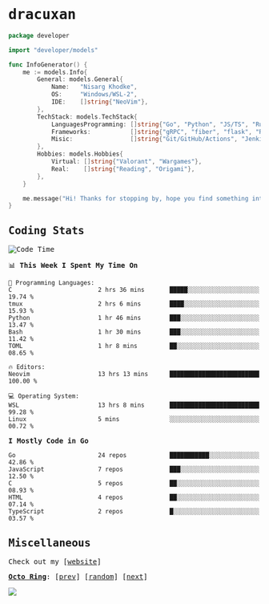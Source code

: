 <!-- Banner -->
<!--
<img src="https://i.imgur.com/mz4ym1F.png" style="max-height:550px"/>
-->


<samp>
	
<!-- Coded Intro -->
	
# dracuxan

```go
package developer

import "developer/models"

func InfoGenerator() {
	me := models.Info{
		General: models.General{
			Name:   "Nisarg Khodke",
			OS:     "Windows/WSL-2",
			IDE:    []string{"NeoVim"},
		},
		TechStack: models.TechStack{
			LanguagesProgramming: []string{"Go", "Python", "JS/TS", "Rust", "C"},
			Frameworks: 	      []string{"gRPC", "fiber", "flask", "React.js", "Next.js"},
			Misic:                []string{"Git/GitHub/Actions", "Jenkins", "Docker"},
		},
		Hobbies: models.Hobbies{
			Virtual: []string{"Valorant", "Wargames"},
			Real:    []string{"Reading", "Origami"},
		},		
	}

	me.message("Hi! Thanks for stopping by, hope you find something interesting!") 
}
```

## Coding Stats


<!--START_SECTION:waka-->
![Code Time](http://img.shields.io/badge/Code%20Time-149%20hrs%2017%20mins-blue)

📊 **This Week I Spent My Time On** 

```text
💬 Programming Languages: 
C                        2 hrs 36 mins       █████░░░░░░░░░░░░░░░░░░░░   19.74 % 
tmux                     2 hrs 6 mins        ████░░░░░░░░░░░░░░░░░░░░░   15.93 % 
Python                   1 hr 46 mins        ███░░░░░░░░░░░░░░░░░░░░░░   13.47 % 
Bash                     1 hr 30 mins        ███░░░░░░░░░░░░░░░░░░░░░░   11.42 % 
TOML                     1 hr 8 mins         ██░░░░░░░░░░░░░░░░░░░░░░░   08.65 % 

🔥 Editors: 
Neovim                   13 hrs 13 mins      █████████████████████████   100.00 % 

💻 Operating System: 
WSL                      13 hrs 8 mins       █████████████████████████   99.28 % 
Linux                    5 mins              ░░░░░░░░░░░░░░░░░░░░░░░░░   00.72 % 
```

**I Mostly Code in Go** 

```text
Go                       24 repos            ███████████░░░░░░░░░░░░░░   42.86 % 
JavaScript               7 repos             ███░░░░░░░░░░░░░░░░░░░░░░   12.50 % 
C                        5 repos             ██░░░░░░░░░░░░░░░░░░░░░░░   08.93 % 
HTML                     4 repos             ██░░░░░░░░░░░░░░░░░░░░░░░   07.14 % 
TypeScript               2 repos             █░░░░░░░░░░░░░░░░░░░░░░░░   03.57 % 
```




<!--END_SECTION:waka-->

## Miscellaneous

Check out my [[website](https://bynisarg.in/)]

[**Octo Ring**](https://octo-ring.com/):
[[prev](https://octo-ring.com/p/dracuxan/prev)]  [[random](https://octo-ring.com/p/dracuxan/random)]  [[next](https://octo-ring.com/p/dracuxan/next)]

![](https://komarev.com/ghpvc/?username=dracuxan&style=flat-square)

</samp>
